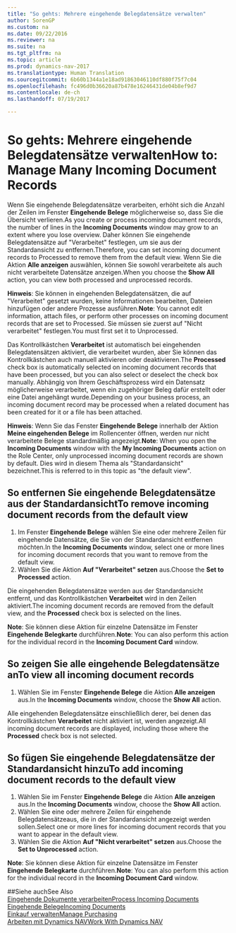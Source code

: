 ```yaml
---
title: "So gehts: Mehrere eingehende Belegdatensätze verwalten"
author: SorenGP
ms.custom: na
ms.date: 09/22/2016
ms.reviewer: na
ms.suite: na
ms.tgt_pltfrm: na
ms.topic: article
ms.prod: dynamics-nav-2017
ms.translationtype: Human Translation
ms.sourcegitcommit: 6b60b1344a1e18ad91863046110df880f75f7c04
ms.openlocfilehash: fc496d0b36620a87b478e16246431de04b8ef9d7
ms.contentlocale: de-ch
ms.lasthandoff: 07/19/2017

---
```


# <a name="how-to-manage-many-incoming-document-records"></a><span data-ttu-id="674dd-102">So gehts: Mehrere eingehende Belegdatensätze verwalten</span><span class="sxs-lookup"><span data-stu-id="674dd-102">How to: Manage Many Incoming Document Records</span></span>
<span data-ttu-id="674dd-103">Wenn Sie eingehende Belegdatensätze verarbeiten, erhöht sich die Anzahl der Zeilen im Fenster **Eingehende Belege** möglicherweise so, dass Sie die Übersicht verlieren.</span><span class="sxs-lookup"><span data-stu-id="674dd-103">As you create or process incoming document records, the number of lines in the **Incoming Documents** window may grow to an extent where you lose overview.</span></span> <span data-ttu-id="674dd-104">Daher können Sie eingehende Belegdatensätze auf "Verarbeitet" festlegen, um sie aus der Standardansicht zu entfernen.</span><span class="sxs-lookup"><span data-stu-id="674dd-104">Therefore, you can set incoming document records to Processed to remove them from the default view.</span></span> <span data-ttu-id="674dd-105">Wenn Sie die Aktion **Alle anzeigen** auswählen, können Sie sowohl verarbeitete als auch nicht verarbeitete Datensätze anzeigen.</span><span class="sxs-lookup"><span data-stu-id="674dd-105">When you choose the **Show All** action, you can view both processed and unprocessed records.</span></span>

<span data-ttu-id="674dd-106">**Hinweis**: Sie können in eingehenden Belegdatensätzen, die auf "Verarbeitet" gesetzt wurden, keine Informationen bearbeiten, Dateien hinzufügen oder andere Prozesse ausführen.</span><span class="sxs-lookup"><span data-stu-id="674dd-106">**Note**: You cannot edit information, attach files, or perform other processes on incoming document records that are set to Processed.</span></span> <span data-ttu-id="674dd-107">Sie müssen sie zuerst auf "Nicht verarbeitet" festlegen.</span><span class="sxs-lookup"><span data-stu-id="674dd-107">You must first set it to Unprocessed.</span></span>

<span data-ttu-id="674dd-108">Das Kontrollkästchen **Verarbeitet** ist automatisch bei eingehenden Belegdatensätzen aktiviert, die verarbeitet wurden, aber Sie können das Kontrollkästchen auch manuell aktivieren oder deaktivieren.</span><span class="sxs-lookup"><span data-stu-id="674dd-108">The **Processed** check box is automatically selected on incoming document records that have been processed, but you can also select or deselect the check box manually.</span></span> <span data-ttu-id="674dd-109">Abhängig von Ihrem Geschäftsprozess wird ein Datensatz möglicherweise verarbeitet, wenn ein zugehöriger Beleg dafür erstellt oder eine Datei angehängt wurde.</span><span class="sxs-lookup"><span data-stu-id="674dd-109">Depending on your business process, an incoming document record may be processed when a related document has been created for it or a file has been attached.</span></span>

<span data-ttu-id="674dd-110">**Hinweis**: Wenn Sie das Fenster **Eingehende Belege** innerhalb der Aktion **Meine eingehenden Belege** im Rollencenter öffnen, werden nur nicht verarbeitete Belege standardmäßig angezeigt.</span><span class="sxs-lookup"><span data-stu-id="674dd-110">**Note**: When you open the **Incoming Documents** window with the **My Incoming Documents** action on the Role Center, only unprocessed incoming document records are shown by default.</span></span> <span data-ttu-id="674dd-111">Dies wird in diesem Thema als "Standardansicht" bezeichnet.</span><span class="sxs-lookup"><span data-stu-id="674dd-111">This is referred to in this topic as "the default view".</span></span>

## <a name="to-remove-incoming-document-records-from-the-default-view"></a><span data-ttu-id="674dd-112">So entfernen Sie eingehende Belegdatensätze aus der Standardansicht</span><span class="sxs-lookup"><span data-stu-id="674dd-112">To remove incoming document records from the default view</span></span>
1. <span data-ttu-id="674dd-113">Im Fenster **Eingehende Belege** wählen Sie eine oder mehrere Zeilen für eingehende Datensätze, die Sie von der Standardansicht entfernen möchten.</span><span class="sxs-lookup"><span data-stu-id="674dd-113">In the **Incoming Documents** window, select one or more lines for incoming document records that you want to remove from the default view.</span></span>
2. <span data-ttu-id="674dd-114">Wählen Sie die Aktion **Auf "Verarbeitet" setzen** aus.</span><span class="sxs-lookup"><span data-stu-id="674dd-114">Choose the **Set to Processed** action.</span></span>

<span data-ttu-id="674dd-115">Die eingehenden Belegdatensätze werden aus der Standardansicht entfernt, und das Kontrollkästchen **Verarbeitet** wird in den Zeilen aktiviert.</span><span class="sxs-lookup"><span data-stu-id="674dd-115">The incoming document records are removed from the default view, and the **Processed** check box is selected on the lines.</span></span>

<span data-ttu-id="674dd-116">**Note**: Sie können diese Aktion für einzelne Datensätze im Fenster **Eingehende Belegkarte** durchführen.</span><span class="sxs-lookup"><span data-stu-id="674dd-116">**Note**: You can also perform this action for the individual record in the **Incoming Document Card** window.</span></span> 

## <a name="to-view-all-incoming-document-records"></a><span data-ttu-id="674dd-117">So zeigen Sie alle eingehende Belegdatensätze an</span><span class="sxs-lookup"><span data-stu-id="674dd-117">To view all incoming document records</span></span>
1. <span data-ttu-id="674dd-118">Wählen Sie im Fenster **Eingehende Belege** die Aktion **Alle anzeigen** aus.</span><span class="sxs-lookup"><span data-stu-id="674dd-118">In the **Incoming Documents** window, choose the **Show All** action.</span></span>

<span data-ttu-id="674dd-119">Alle eingehenden Belegdatensätze einschließlich derer, bei denen das Kontrollkästchen **Verarbeitet** nicht aktiviert ist, werden angezeigt.</span><span class="sxs-lookup"><span data-stu-id="674dd-119">All incoming document records are displayed, including those where the **Processed** check box is not selected.</span></span>

## <a name="to-add-incoming-document-records-to-the-default-view"></a><span data-ttu-id="674dd-120">So fügen Sie eingehende Belegdatensätze der Standardansicht hinzu</span><span class="sxs-lookup"><span data-stu-id="674dd-120">To add incoming document records to the default view</span></span>
1. <span data-ttu-id="674dd-121">Wählen Sie im Fenster **Eingehende Belege** die Aktion **Alle anzeigen** aus.</span><span class="sxs-lookup"><span data-stu-id="674dd-121">In the **Incoming Documents** window, choose the **Show All** action.</span></span>
2. <span data-ttu-id="674dd-122">Wählen Sie eine oder mehrere Zeilen für eingehende Belegdatensätzeaus, die in der Standardansicht angezeigt werden sollen.</span><span class="sxs-lookup"><span data-stu-id="674dd-122">Select one or more lines for incoming document records that you want to appear in the default view.</span></span>
3. <span data-ttu-id="674dd-123">Wählen Sie die Aktion **Auf "Nicht verarbeitet" setzen** aus.</span><span class="sxs-lookup"><span data-stu-id="674dd-123">Choose the **Set to Unprocessed** action.</span></span>  

<span data-ttu-id="674dd-124">**Note**: Sie können diese Aktion für einzelne Datensätze im Fenster **Eingehende Belegkarte** durchführen.</span><span class="sxs-lookup"><span data-stu-id="674dd-124">**Note**: You can also perform this action for the individual record in the **Incoming Document Card** window.</span></span>
     
##<a name="see-also"></a><span data-ttu-id="674dd-125">Siehe auch</span><span class="sxs-lookup"><span data-stu-id="674dd-125">See Also</span></span>  
[<span data-ttu-id="674dd-126">Eingehende Dokumente verarbeiten</span><span class="sxs-lookup"><span data-stu-id="674dd-126">Process Incoming Documents</span></span>](across-process-income-documents.md)  
[<span data-ttu-id="674dd-127">Eingehende Belege</span><span class="sxs-lookup"><span data-stu-id="674dd-127">Incoming Documents</span></span>](across-income-documents.md)  
[<span data-ttu-id="674dd-128">Einkauf verwalten</span><span class="sxs-lookup"><span data-stu-id="674dd-128">Manage Purchasing</span></span>](purchasing-manage-purchasing.md)  
[<span data-ttu-id="674dd-129">Arbeiten mit Dynamics NAV</span><span class="sxs-lookup"><span data-stu-id="674dd-129">Work With Dynamics NAV</span></span>](ui-work-product.md)

